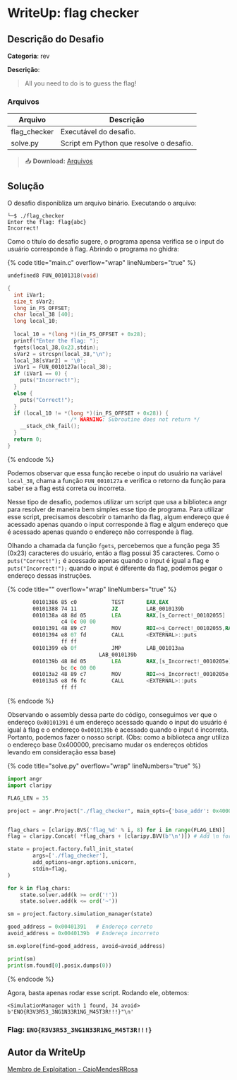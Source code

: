 # WriteUp: flag checker
## Descrição do Desafio
**Categoria**: rev

**Descrição**:
> All you need to do is to guess the flag!

### Arquivos
| Arquivo | Descrição |
| ------- | --------- |
| flag_checker | Executável do desafio. |
| solve.py | Script em Python que resolve o desafio. |

> 📥 **Download:** [Arquivos](https://github.com/HawkSecUnifei/Writeups/raw/refs/heads/main/2025/nullcon_CTF/flag%20checker/Arquivos.zip)

## Solução
O desafio disponibliza um arquivo binário. Executando o arquivo:

```shell
└─$ ./flag_checker     
Enter the flag: flag{abc} 
Incorrect!
```

Como o título do desafio sugere, o programa apensa verifica se o input do usuário corresponde à flag. Abrindo o programa no ghidra:

{% code title="main.c" overflow="wrap" lineNumbers="true" %}

```c
undefined8 FUN_00101318(void)

{
  int iVar1;
  size_t sVar2;
  long in_FS_OFFSET;
  char local_38 [40];
  long local_10;
  
  local_10 = *(long *)(in_FS_OFFSET + 0x28);
  printf("Enter the flag: ");
  fgets(local_38,0x23,stdin);
  sVar2 = strcspn(local_38,"\n");
  local_38[sVar2] = '\0';
  iVar1 = FUN_0010127a(local_38);
  if (iVar1 == 0) {
    puts("Incorrect!");
  }
  else {
    puts("Correct!");
  }
  if (local_10 != *(long *)(in_FS_OFFSET + 0x28)) {
                    /* WARNING: Subroutine does not return */
    __stack_chk_fail();
  }
  return 0;
}
```

{% endcode %}

Podemos observar que essa função recebe o input do usuário na variável `local_38`, chama a função `FUN_0010127a` e verifica o retorno da função para saber se a flag está correta ou incorreta.

Nesse tipo de desafio, podemos utilizar um script que usa a biblioteca angr para resolver de maneira bem simples esse tipo de programa. Para utilizar esse script, precisamos descobrir o tamanho da flag, algum endereço que é acessado apenas quando o input corresponde à flag e algum endereço que é acessado apenas quando o endereço não corresponde à flag.

Olhando a chamada da função `fgets`, percebemos que a função pega 35 (0x23) caracteres do usuário, então a flag possui 35 caracteres. Como o `puts("Correct!");` é acessado apenas quando o input é igual a flag e `puts("Incorrect!");` quando o input é diferente da flag, podemos pegar o endereço dessas instruções.

{% code title="" overflow="wrap" lineNumbers="true" %}

```asm
        00101386 85 c0           TEST       EAX,EAX
        00101388 74 11           JZ         LAB_0010139b
        0010138a 48 8d 05        LEA        RAX,[s_Correct!_00102055]                        = "Correct!"
                 c4 0c 00 00
        00101391 48 89 c7        MOV        RDI=>s_Correct!_00102055,RAX                     = "Correct!"
        00101394 e8 07 fd        CALL       <EXTERNAL>::puts                                 int puts(char * __s)
                 ff ff
        00101399 eb 0f           JMP        LAB_001013aa
                             LAB_0010139b                                    XREF[1]:     00101388(j)  
        0010139b 48 8d 05        LEA        RAX,[s_Incorrect!_0010205e]                      = "Incorrect!"
                 bc 0c 00 00
        001013a2 48 89 c7        MOV        RDI=>s_Incorrect!_0010205e,RAX                   = "Incorrect!"
        001013a5 e8 f6 fc        CALL       <EXTERNAL>::puts                                 int puts(char * __s)
                 ff ff
```

{% endcode %}

Observando o assembly dessa parte do código, conseguimos ver que o endereço `0x00101391` é um endereço acessado quando o input do usuário é igual à flag e o endereço `0x0010139b` é acessado quando o input é incorreta. Portanto, podemos fazer o nosso script. (Obs: como a biblioteca angr utiliza o endereço base 0x400000, precisamo mudar os endereços obtidos levando em consideração essa base)

{% code title="solve.py" overflow="wrap" lineNumbers="true" %}

```py
import angr
import claripy

FLAG_LEN = 35

project = angr.Project("./flag_checker", main_opts={'base_addr': 0x400000}, auto_load_libs=False)


flag_chars = [claripy.BVS('flag_%d' % i, 8) for i in range(FLAG_LEN)]
flag = claripy.Concat( *flag_chars + [claripy.BVV(b'\n')]) # Add \n for scanf() to accept the input

state = project.factory.full_init_state(
        args=['./flag_checker'],
        add_options=angr.options.unicorn,
        stdin=flag,
)

for k in flag_chars:
    state.solver.add(k >= ord('!'))
    state.solver.add(k <= ord('~'))

sm = project.factory.simulation_manager(state)

good_address = 0x00401391   # Endereço correto
avoid_address = 0x0040139b  # Endereço incorreto

sm.explore(find=good_address, avoid=avoid_address)

print(sm)
print(sm.found[0].posix.dumps(0))
```

{% endcode %}

Agora, basta apenas rodar esse script. Rodando ele, obtemos:

```
<SimulationManager with 1 found, 34 avoid>
b'ENO{R3V3R53_3NG1N33R1NG_M45T3R!!!}"\n'
```

### Flag: `ENO{R3V3R53_3NG1N33R1NG_M45T3R!!!}`

## Autor da WriteUp
[Membro de Exploitation - CaioMendesRRosa](https://github.com/CaioMendesRRosa)
